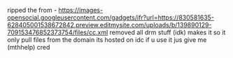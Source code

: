 ripped the from - https://images-opensocial.googleusercontent.com/gadgets/ifr?url=https://830581635-628405001538672842.preview.editmysite.com/uploads/b/139890129-709153476852373754/files/cc.xml
removed all drm stuff (idk)
makes it so it only pull files from the domain its hosted on 
idc if u use it jus give me (mthhelp) cred
